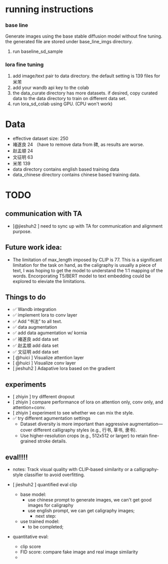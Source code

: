 # running instructions 
### base line 
Generate images using the base stable diffusion model without fine tuning. the generated file are stored under base_line_imgs directory.
1. run baseline_sd_sample

### lora fine tuning 
1. add image/text pair to data directory. the default setting is 139 files for 米芾
2. add your wandb api key to the colab 
3. the data_curate directory has more datasets. if desired, copy curated data to the data directory to train on different data set. 
4. run lora_sd_colab using GPU. (CPU won't work) 



# Data 
- effective dataset size: 250
- 褚遂良 24 （have to remove data from 碑, as results are worse.
- 赵孟頫 24
- 文征明 63 
- 米芾 139
- data directory contains english based training data
- data_chinese directory contains chinese based training data. 


# TODO
## communication with TA
- [@jieshuh2 ] need to sync up with TA for communication and alignment purpose.


## Future work idea: 
* The limitation of max_length imposed by CLIP is 77. This is a significant limitation for the task on hand, as the caligraphy is usually a piece of text, I was hoping to get the model to understand the 1:1 mapping of the words.  Encorporating T5/BERT model to text embedding could be explored to eleviate the limitations. 




## Things to do
- ✅ Wandb integration 
- ✅ implement lora to conv layer  
- ✅ Add “书法” to all text.
- ✅ data augmentation
- ✅ add data agumentation w/ kornia
- ✅ 褚遂良 add data set 
- ✅ 赵孟頫 add data set
- ✅ 文征明 add data set 
- [ @huici ] Visualize attention layer
- [ @huici ] Visualize conv layer
- [ jieshuh2 ] Adapative lora based on the gradient 

## experiments 
- [ zhiyin ] try different dropout
- [ zhiyin ] compare performance of lora on attention only, conv only, and attention+conv.
- [ zhiyin ] experiment to see whether we can mix the style.
-  ✅ try different agumentation settings
    - Dataset diversity is more important than aggressive augmentation—cover different calligraphy styles (e.g., 行书, 草书, 隶书).
    - Use higher-resolution crops (e.g., 512x512 or larger) to retain fine-grained stroke details.


## eval!!!!
- notes: Track visual quality with CLIP-based similarity or a calligraphy-style classifier to avoid overfitting.
- [ jieshuh2 ] quantified eval clip
    - base model:
      -  use chinese prompt to generate images, we can't get good images for caligraphy
      -  use english prompt, we can get caligraphy images;
          - next step:  
    - use trained model:
      - to be completed;
     
- quantitative eval:
    - clip score
    - FID score: compare fake image and real image similarity
    - 






